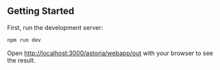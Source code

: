 ## Getting Started

First, run the development server:

```bash
npm run dev
```

Open [http://localhost:3000/astoria/webapp/out](http://localhost:3000/astoria/webapp/out) with your browser to see the result.
